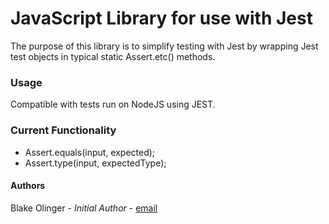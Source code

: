 # JavaScript Library for use with Jest
The purpose of this library is to simplify testing with Jest
by wrapping Jest test objects in typical static Assert.etc()
methods.

### Usage
Compatible with tests run on NodeJS using JEST.

### Current Functionality
  * Assert.equals(input, expected);
  * Assert.type(input, expectedType);

#### Authors
Blake Olinger - *Initial Author* - [email](mailto:finalyetifive@gmail.com)